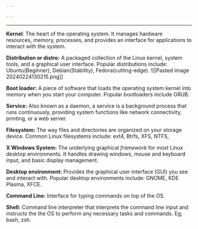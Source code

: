 ```yaml
---

---
```

---
**Kernel**: The heart of the operating system. It manages hardware resources, memory, processes, and provides an interface for applications to interact with the system. 

**Distribution or distro:** A packaged collection of the Linux kernel, system tools, and a graphical user interface. Popular distributions include: Ubuntu(Beginner), Debian(Stability), Fedora(cutting-edge).
![[Pasted image 20240224130215.png]]

**Boot loader:** A piece of software that loads the operating system kernel into memory when you start your computer. Popular bootloaders include GRUB.

**Service:** Also known as a daemon, a service is a background process that runs continuously, providing system functions like network connectivity, printing, or a web server.

**Filesystem:** The way files and directories are organized on your storage device. Common Linux filesystems include: ext4, Btrfs, XFS, NTFS, 

**X Windows System:** The underlying graphical *framework* for most Linux desktop environments. It handles drawing windows, mouse and keyboard input, and basic display management.

**Desktop environment:** Provides the graphical user interface (GUI) you see and interact with. Popular desktop environments include: GNOME, KDE Plasma, XFCE.

**Command Line:** Interface for typing commands on top of the OS.

**Shell:** Command line interpreter that interprets the command line input and instructs the the OS to perform any necessary tasks and commands. Eg; bash, zsh.  